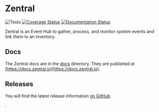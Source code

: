 # Zentral

![Tests](https://github.com/zentralopensource/zentral/workflows/Tests/badge.svg?branch=main)
[![Coverage Status](https://coveralls.io/repos/github/zentralopensource/zentral/badge.svg?branch=main)](https://coveralls.io/github/zentralopensource/zentral?branch=main)
[![Documentation Status](https://readthedocs.org/projects/zentral/badge/?version=latest)](https://docs.zentral.io)

Zentral is an Event Hub to gather, process, and monitor system events and link them to an inventory.

## Docs

The Zentral docs are in the [docs](https://github.com/zentralopensource/zentral/blob/main/docs) directory. They are published at [https://docs.zentral.io](https://docs.zentral.io).

## Releases

You will find the latest release information [on GitHub](https://github.com/zentralopensource/zentral/releases).

.

